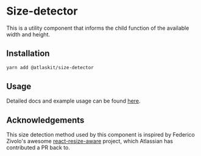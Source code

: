 # Size-detector

This is a utility component that informs the child function of the available width and height.

## Installation

```sh
yarn add @atlaskit/size-detector
```
## Usage

Detailed docs and example usage can be found [here](https://atlaskit.atlassian.com/packages/core/size-detector).


## Acknowledgements

This size detection method used by this component is inspired by Federico Zivolo's awesome [react-resize-aware][react-resize-aware-repo] project, which Atlassian has contributed a PR back to.

[react-resize-aware-repo]: https://github.com/FezVrasta/react-resize-aware
